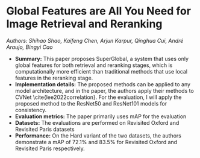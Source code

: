 # Global Features are All You Need for Image Retrieval and Reranking
*Authors: Shihao Shao, Kaifeng Chen, Arjun Karpur, Qinghua Cui, André Araujo, Bingyi Cao*

* **Summary:** This paper proposes SuperGlobal, a system that uses only global features for both retrieval and reranking stages, which is computationally more efficient than traditional methods that use local features in the reranking stage.
* **Implementation details:** The proposed methods can be applied to any model architecture, and in the paper, the authors apply their methods to CVNet \cite{lee2022correlation}. For the evaluation, I will apply the proposed method to the ResNet50 and ResNet101 models for consistency.
* **Evaluation metrics:** The paper primarily uses mAP for the evaluation
* **Datasets:** The evaluations are performed on Revisited Oxford and Revisited Paris datasets
* **Performance:** On the Hard variant of the two datasets, the authors demonstrate a mAP of 72.1% and 83.5% for Revisited Oxford and Revisited Paris respectively.
